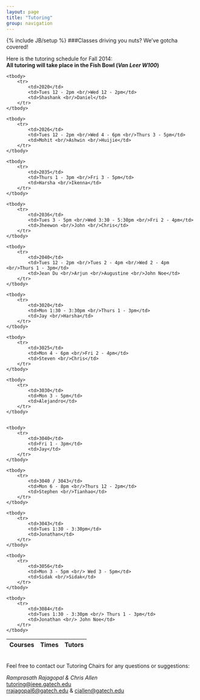 ```yaml
---
layout: page
title: "Tutoring"
group: navigation
---
```

{% include JB/setup %}
###Classes driving you nuts? We’ve gotcha covered!

Here is the tutoring schedule for Fall 2014: <br/>
__All tutoring will take place in the Fish Bowl (_Van Leer W100_)__


<table class="table table-hover">
	<thead>
	    <tr>
	        <th>Courses</th>
	        <th>Times</th>
	        <th>Tutors</th>
	    </tr>
    </thead>

    <tbody>
    	<tr>
	    	<td>2020</td>
			<td>Tues 12 - 2pm <br/>Wed 12 - 2pm</td>
			<td>Shashank <br/>Daniel</td>
		</tr>
    </tbody>

    <tbody>
    	<tr>
	    	<td>2026</td>
			<td>Tues 12 - 2pm <br/>Wed 4 - 6pm <br/>Thurs 3 - 5pm</td>
			<td>Mohit <br/>Ashwin <br/>Huijie</td>
		</tr>
    </tbody>

    <tbody>
    	<tr>
	    	<td>2035</td>
			<td>Thurs 1 - 3pm <br/>Fri 3 - 5pm</td>
			<td>Harsha <br/>Ikenna</td>
		</tr>
    </tbody>

    <tbody>
    	<tr>
	    	<td>2036</td>
			<td>Tues 3 - 5pm <br/>Wed 3:30 - 5:30pm <br/>Fri 2 - 4pm</td>
			<td>Jheewon <br/>John <br/>Chris</td>
		</tr>
    </tbody>

    <tbody>
    	<tr>
	    	<td>2040</td>
			<td>Tues 12 - 2pm <br/>Tues 2 - 4pm <br/>Wed 2 - 4pm <br/>Thurs 1 - 3pm</td>
			<td>Jean Du <br/>Arjun <br/>Augustine <br/>John Noe</td>
		</tr>
    </tbody>

    <tbody>
    	<tr>
	    	<td>3020</td>
			<td>Mon 1:30 - 3:30pm <br/>Thurs 1 - 3pm</td>
			<td>Jay <br/>Harsha</td>
		</tr>
    </tbody>

    <tbody>
    	<tr>
	    	<td>3025</td>
			<td>Mon 4 - 6pm <br/>Fri 2 - 4pm</td>
			<td>Steven <br/>Chris</td>
		</tr>
    </tbody>

    <tbody>
    	<tr>
	    	<td>3030</td>
			<td>Mon 3 - 5pm</td>
			<td>Alejandro</td>
		</tr>
    </tbody>


    <tbody>
    	<tr>
	    	<td>3040</td>
			<td>Fri 1 - 3pm</td>
			<td>Jay</td>
		</tr>
    </tbody>

    <tbody>
    	<tr>
	    	<td>3040 / 3043</td>
			<td>Mon 6 - 8pm <br/>Thurs 12 - 2pm</td>
			<td>Stephen <br/>Tianhao</td>
		</tr>
    </tbody>

    <tbody>
    	<tr>
	    	<td>3043</td>
			<td>Tues 1:30 - 3:30pm</td>
			<td>Jonathan</td>
		</tr>
    </tbody>

    <tbody>
    	<tr>
	    	<td>3056</td>
			<td>Mon 3 - 5pm <br/> Wed 3 - 5pm</td>
			<td>Sidak <br/>Sidak</td>
		</tr>
    </tbody>

    <tbody>
    	<tr>
	    	<td>3084</td>
			<td>Tues 1:30 - 3:30pm <br/> Thurs 1 - 3pm</td>
			<td>Jonathan <br/> John Noe</td>
		</tr>
    </tbody>


</table>
<br/>
Feel free to contact our Tutoring Chairs for any questions or suggestions:

_Ramprasath Rajagopal & Chris Allen_ <br/>
<tutoring@ieee.gatech.edu> <br/>
<rrajagopal6@gatech.edu> & <cjallen@gatech.edu> <br/>
